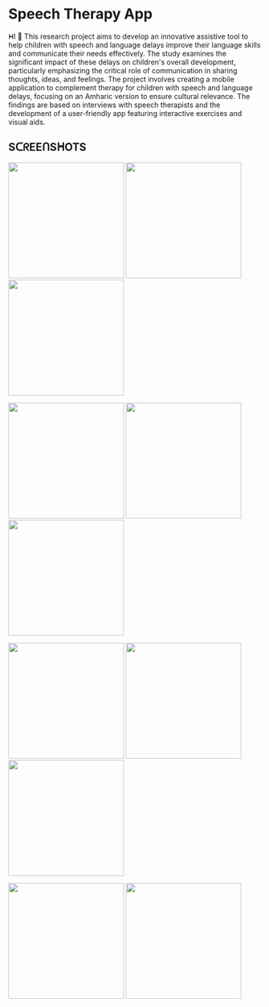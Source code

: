 # Speech Therapy App

ᕼI 👋 This research project aims to develop an innovative assistive tool to help children with speech and language delays improve their language skills and communicate their needs effectively. The study examines the significant impact of these delays on children's overall development, particularly emphasizing the critical role of communication in sharing thoughts, ideas, and feelings. The project involves creating a mobile application to complement therapy for children with speech and language delays, focusing on an Amharic version to ensure cultural relevance. The findings are based on interviews with speech therapists and the development of a user-friendly app featuring interactive exercises and visual aids.



## SᑕᖇEEᑎSᕼOTS

<img src="screenshot/Screenshot 1.png" width=230> <img src="screenshot/Screenshot 2.png" width=230> <img src="screenshot/Screenshot 3.png" width=230>

<img src="screenshot/Screenshot 4.png" width=230> <img src="screenshot/Screenshot 5.png" width=230> <img src="screenshot/Screenshot 6.png" width=230> 

<img src="screenshot/Screenshot 7.png" width=230> <img src="screenshot/Screenshot 8.png" width=230> <img src="screenshot/Screenshot 9.png" width=230>

<img src="screenshot/Screenshot 10.png" width=230> <img src="screenshot/Screenshot 11.png" width=230>



